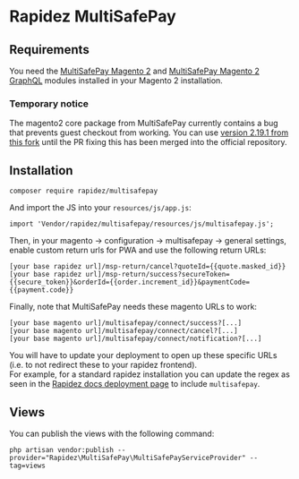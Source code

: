 # Rapidez MultiSafePay

## Requirements

You need the [MultiSafePay Magento 2](https://github.com/MultiSafepay/Magento2) and [MultiSafePay Magento 2 GraphQL](https://github.com/MultiSafepay/magento2-graphql) modules installed in your Magento 2 installation.

### Temporary notice

The magento2 core package from MultiSafePay currently contains a bug that prevents guest checkout from working. You can use [version 2.19.1 from this fork](https://github.com/Jade-GG/magento2-core) until the PR fixing this has been merged into the official repository.

## Installation

```
composer require rapidez/multisafepay
```

And import the JS into your `resources/js/app.js`:

```
import 'Vendor/rapidez/multisafepay/resources/js/multisafepay.js';
```

Then, in your magento -> configuration -> multisafepay -> general settings, enable custom return urls for PWA and use the following return URLs:

```
[your base rapidez url]/msp-return/cancel?quoteId={{quote.masked_id}}
[your base rapidez url]/msp-return/success?secureToken={{secure_token}}&orderId={{order.increment_id}}&paymentCode={{payment.code}}
```

Finally, note that MultiSafePay needs these magento URLs to work:

```
[your base magento url]/multisafepay/connect/success?[...]
[your base magento url]/multisafepay/connect/cancel?[...]
[your base magento url]/multisafepay/connect/notification?[...]
```

You will have to update your deployment to open up these specific URLs (i.e. to not redirect these to your rapidez frontend).  
For example, for a standard rapidez installation you can update the regex as seen in the [Rapidez docs deployment page](https://docs.rapidez.io/0.x/deployment.html#redirecting-magento-to-rapidez) to include `multisafepay`.

## Views

You can publish the views with the following command:

```
php artisan vendor:publish --provider="Rapidez\MultiSafePay\MultiSafePayServiceProvider" --tag=views
```